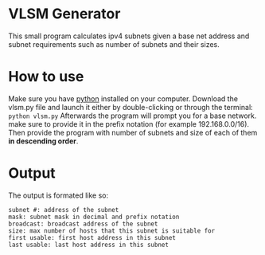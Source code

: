 # VLSM Generator

This small program calculates ipv4 subnets given a base net address and subnet requirements such as number of subnets and their sizes.

# How to use

Make sure you have [python](https://www.python.org/downloads/) installed on your computer. Download the vlsm.py file and launch it either by double-clicking or through the terminal:  
`python vlsm.py`
Afterwards the program will prompt you for a base network. make sure to provide it in the prefix notation (for example 192.168.0.0/16).
Then provide the program with number of subnets and size of each of them **in descending order**.

# Output
The output is formated like so:

```
subnet #: address of the subnet
mask: subnet mask in decimal and prefix notation
broadcast: broadcast address of the subnet
size: max number of hosts that this subnet is suitable for
first usable: first host address in this subnet
last usable: last host address in this subnet
```

